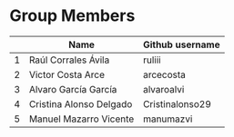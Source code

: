 # Group Members

|   |  Name | Github username   |
| ------------ | ------------ | ------------ |
| 1  |  Raúl Corrales Ávila | ruliii  |
| 2  | Victor Costa Arce  | arcecosta  |
| 3  | Alvaro García García  |  alvaroalvi |
| 4  | Cristina Alonso Delgado  |  Cristinalonso29 |
| 5  |  Manuel Mazarro Vicente | manumazvi  |